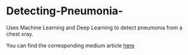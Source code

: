 # Detecting-Pneumonia-

Uses Machine Learning and Deep Learning to detect pneumonia from a chest xray.

You can find the corresponding medium article [here](https://towardsdatascience.com/detecting-pneumonia-from-chest-x-rays-with-deep-learning-6b83b4a77ee8?gi=1779e65e4f8b)
